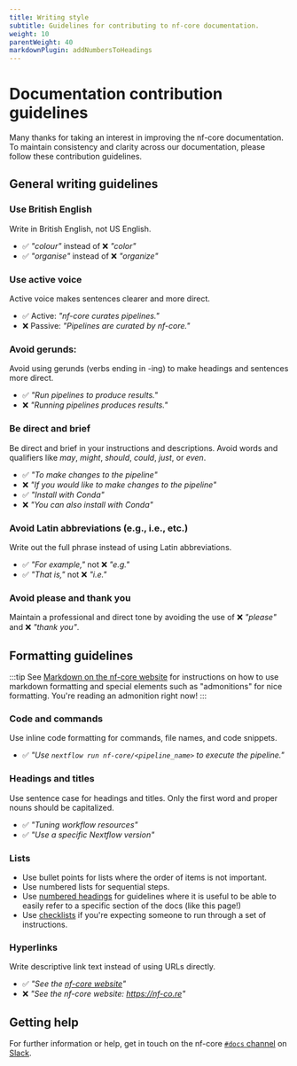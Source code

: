 ```yaml
---
title: Writing style
subtitle: Guidelines for contributing to nf-core documentation.
weight: 10
parentWeight: 40
markdownPlugin: addNumbersToHeadings
---
```


# Documentation contribution guidelines

Many thanks for taking an interest in improving the nf-core documentation. To maintain consistency and clarity across our documentation, please follow these contribution guidelines.

## General writing guidelines

### Use British English

Write in British English, not US English.

- ✅ _"colour"_ instead of ❌ _"color"_
- ✅ _"organise"_ instead of ❌ _"organize"_

### Use active voice

Active voice makes sentences clearer and more direct.

- ✅ Active: _"nf-core curates pipelines."_
- ❌ Passive: _"Pipelines are curated by nf-core."_

### Avoid gerunds:

Avoid using gerunds (verbs ending in -ing) to make headings and sentences more direct.

- ✅ _"Run pipelines to produce results."_
- ❌ _"Running pipelines produces results."_

### Be direct and brief

Be direct and brief in your instructions and descriptions. Avoid words and qualifiers like _may_, _might_, _should_, _could_, _just_, or _even_.

- ✅ _"To make changes to the pipeline"_
- ❌ _"If you would like to make changes to the pipeline"_
- ✅ _"Install with Conda"_
- ❌ _"You can also install with Conda"_

### Avoid Latin abbreviations (e.g., i.e., etc.)

Write out the full phrase instead of using Latin abbreviations.

- ✅ _"For example,"_ not ❌ _"e.g."_
- ✅ _"That is,"_ not ❌ _"i.e."_

### Avoid please and thank you

Maintain a professional and direct tone by avoiding the use of ❌ _"please"_ and ❌ _"thank you"_.

## Formatting guidelines

:::tip
See [Markdown on the nf-core website](/docs/contributing/website/markdown#checklist) for instructions
on how to use markdown formatting and special elements such as "admonitions" for nice formatting.
You're reading an admonition right now!
:::

### Code and commands

Use inline code formatting for commands, file names, and code snippets.

- ✅ _"Use `nextflow run nf-core/<pipeline_name>` to execute the pipeline."_

### Headings and titles

Use sentence case for headings and titles. Only the first word and proper nouns should be capitalized.

- ✅ _"Tuning workflow resources"_
- ✅ _"Use a specific Nextflow version"_

### Lists

- Use bullet points for lists where the order of items is not important.
- Use numbered lists for sequential steps.
- Use [numbered headings](/docs/contributing/documentation/markdown#numbered-headings) for guidelines where it is useful to be able to easily refer to a specific section of the docs (like this page!)
- Use [checklists](/docs/contributing/website/markdown#checklist) if you're expecting someone to run through
  a set of instructions.

### Hyperlinks

Write descriptive link text instead of using URLs directly.

- ✅ _"See the [nf-core website](https://nf-co.re)"_
- ❌ _"See the nf-core website: <https://nf-co.re>"_

## Getting help

For further information or help, get in touch on the nf-core [`#docs` channel](https://nfcore.slack.com/archives/C06RR8F5L3E) on [Slack](https://nf-co.re/join/slack/).
